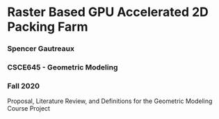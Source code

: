 # Raster Based GPU Accelerated 2D Packing Farm

### Spencer Gautreaux

### CSCE645 - Geometric Modeling

### Fall 2020

Proposal, Literature Review, and Definitions for the Geometric Modeling Course Project